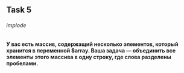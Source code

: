 ## Task 5
###### implode
#### У вас есть массив, содержащий несколько элементов, который хранится в переменной $array. Ваша задача — объединить все элементы этого массива в одну строку, где слова разделены пробелами.